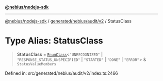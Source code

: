 [**@nebius/nodejs-sdk**](../../../../../README.md)

---

[@nebius/nodejs-sdk](../../../../../README.md) / [generated/nebius/audit/v2](../README.md) / StatusClass

# Type Alias: StatusClass

> **StatusClass** = [`EnumClass`](../../../../../runtime/protos/enum/type-aliases/EnumClass.md)\<`"UNRECOGNIZED"` \| `"RESPONSE_STATUS_UNSPECIFIED"` \| `"STARTED"` \| `"DONE"` \| `"ERROR"`\> & `StatusValueMembers`

Defined in: src/generated/nebius/audit/v2/index.ts:2466
